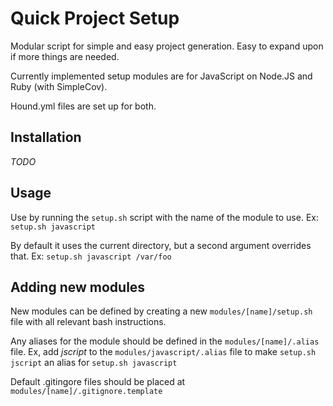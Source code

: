 # Quick Project Setup

Modular script for simple and easy project generation. Easy to expand upon if more things are needed.

Currently implemented setup modules are for JavaScript on Node.JS and Ruby (with SimpleCov).

Hound.yml files are set up for both.

## Installation

*TODO*

## Usage

Use by running the `setup.sh` script with the name of the module to use. Ex: `setup.sh javascript`

By default it uses the current directory, but a second argument overrides that. Ex: `setup.sh javascript /var/foo`

## Adding new modules

New modules can be defined by creating a new `modules/[name]/setup.sh` file with all relevant bash instructions.

Any aliases for the module should be defined in the `modules/[name]/.alias` file. Ex, add _jscript_ to the `modules/javascript/.alias` file to make `setup.sh jscript` an alias for `setup.sh javascript`

Default .gitingore files should be placed at `modules/[name]/.gitignore.template`
